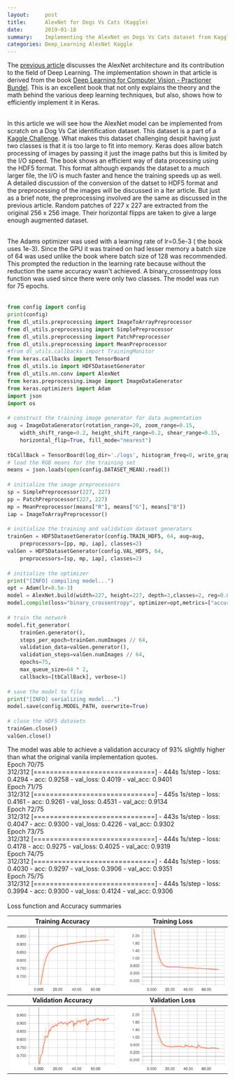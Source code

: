 ```yaml
---
layout:     post
title:      AlexNet for Dogs Vs Cats (Kaggle)
date:       2019-01-18
summary:    Implementing the AlexNet on Dogs Vs Cats dataset from Kaggle
categories: Deep_Learning AlexNet Kaggle
---
```


The [previous article](http://www.back-prop.com/deep_learning/lenet/mnist/2019/01/17/AlexNet/) discusses the AlexNet architecture 
and its contribution to the field of Deep Learning. The implementation shown in that article is derived from the book 
[Deep Learning for Computer Vision - Practioner Bundel](https://www.pyimagesearch.com/deep-learning-computer-vision-python-book/). This
is an excellent book that not only explains the theory and the math behind the various deep learning techniques, but also, shows 
how to efficiently implement it in Keras.  
<br>

In this article we will see how the AlexNet model can be implemented from scratch on a Dog Vs Cat identification dataset. This dataset is a 
part of a [Kaggle Challenge](https://www.kaggle.com/c/dogs-vs-cats/data). What makes this dataset challenging despit having just two classes 
is that it is too large to fit into memory. Keras does allow batch processing of images by passing it just the image paths but this is limited by the I/O 
speed. The book shows an efficient way of data processing using the HDF5 format. This format although expands the dataset to a much larger 
file, the I/O is much faster and hence the training speeds up as well. A detailed discussion of the conversion of the datset to HDF5 format 
and the preprocessing of the images will be discussed in a lter article. But just as a brief note, the preprocessing involved are the same
as discussed in the previous article. Random patches of 227 x 227 are extracted from the original 256 x 256 image. Their horizontal flipps are 
taken to give a large enough augmented dataset.  
<br>

The Adams optimizer was used with a learning rate of lr=0.5e-3 ( the book uses 1e-3). Since the GPU it was trained on had lesser memory 
a batch size of 64 was used unlike the book where batch size of 128 was recommended. This prompted the reduction in the learning rate 
because without the reduction the same accuracy wasn't achieved. A binary_crossentropy loss function was used since there were only two classes.
The model was run for 75 epochs.  
<br>
```python
from config import config
print(config)
from dl_utils.preprocessing import ImageToArrayPreprocessor
from dl_utils.preprocessing import SimplePreprocessor
from dl_utils.preprocessing import PatchPreprocessor
from dl_utils.preprocessing import MeanPreprocessor
#from dl_utils.callbacks import TrainingMonitor
from keras.callbacks import TensorBoard
from dl_utils.io import HDF5DatasetGenerator
from dl_utils.nn.conv import AlexNet
from keras.preprocessing.image import ImageDataGenerator
from keras.optimizers import Adam
import json
import os

# construct the training image generator for data augmentation
aug = ImageDataGenerator(rotation_range=20, zoom_range=0.15,
	width_shift_range=0.2, height_shift_range=0.2, shear_range=0.15,
	horizontal_flip=True, fill_mode="nearest")

tbCallBack = TensorBoard(log_dir='./logs', histogram_freq=0, write_graph=True, write_images=True)
# load the RGB means for the training set
means = json.loads(open(config.DATASET_MEAN).read())

# initialize the image preprocessors
sp = SimplePreprocessor(227, 227)
pp = PatchPreprocessor(227, 227)
mp = MeanPreprocessor(means["R"], means["G"], means["B"])
iap = ImageToArrayPreprocessor()

# initialize the training and validation dataset generators
trainGen = HDF5DatasetGenerator(config.TRAIN_HDF5, 64, aug=aug,
	preprocessors=[pp, mp, iap], classes=2)
valGen = HDF5DatasetGenerator(config.VAL_HDF5, 64,
	preprocessors=[sp, mp, iap], classes=2)

# initialize the optimizer
print("[INFO] compiling model...")
opt = Adam(lr=0.5e-3)
model = AlexNet.build(width=227, height=227, depth=3,classes=2, reg=0.0002)
model.compile(loss="binary_crossentropy", optimizer=opt,metrics=["accuracy"])

# train the network
model.fit_generator(
	trainGen.generator(),
	steps_per_epoch=trainGen.numImages // 64,
	validation_data=valGen.generator(),
	validation_steps=valGen.numImages // 64,
	epochs=75,
	max_queue_size=64 * 2,
	callbacks=[tbCallBack], verbose=1)

# save the model to file
print("[INFO] serializing model...")
model.save(config.MODEL_PATH, overwrite=True)

# close the HDF5 datasets
trainGen.close()
valGen.close()
```

The model was able to achieve a validation accuracy of 93% slightly higher than what the original vanila implementation quotes.  
Epoch 70/75  
312/312 [==============================] - 444s 1s/step - loss: 0.4294 - acc: 0.9258 - val_loss: 0.4019 - val_acc: 0.9401  
Epoch 71/75  
312/312 [==============================] - 445s 1s/step - loss: 0.4161 - acc: 0.9261 - val_loss: 0.4531 - val_acc: 0.9134  
Epoch 72/75  
312/312 [==============================] - 443s 1s/step - loss: 0.4047 - acc: 0.9300 - val_loss: 0.4226 - val_acc: 0.9302  
Epoch 73/75  
312/312 [==============================] - 444s 1s/step - loss: 0.4178 - acc: 0.9275 - val_loss: 0.4025 - val_acc: 0.9319  
Epoch 74/75  
312/312 [==============================] - 444s 1s/step - loss: 0.4030 - acc: 0.9297 - val_loss: 0.3906 - val_acc: 0.9351  
Epoch 75/75  
312/312 [==============================] - 444s 1s/step - loss: 0.3994 - acc: 0.9300 - val_loss: 0.4124 - val_acc: 0.9306  
<br>
Loss function and Accuracy summaries
<table>
	<tr> 
		<th> Training Accuracy </th>
		<th> Training Loss </th>
	</tr>
	<tr> 
		<th> <img src='/images/acc _dvc.svg' alt="" width="350"/> </th>
		<th> <img src='/images/loss_dvc.svg' alt="" width="350"/> </th>
	</tr>
  <tr> 
		<th> Validation Accuracy </th>
		<th> Validation Loss </th>
	</tr>
  <tr> 
		<th> <img src='/images/val_acc_dvc.svg' alt="" width="350"/> </th>
		<th> <img src='/images/val_loss_dvc.svg' alt="" width="350"/> </th>
	</tr>
</table>
<br>
